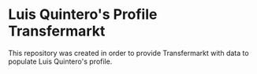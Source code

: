 #  Luis Quintero's Profile Transfermarkt

This repository was created in order to provide Transfermarkt with data to populate Luis Quintero's profile.
